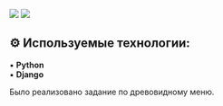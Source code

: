 ![](https://img.shields.io/badge/Python-3.7.0-blue?style=flat&logo=python&logoColor=white)
![](https://img.shields.io/badge/Django-3.2.15-orange?style=flat&logo=django&logoColor=white)

## ⚙ Используемые технологии: 
▪ **Python**<br> 
▪ **Django**<br>

Было реализовано задание по древовидному меню.
